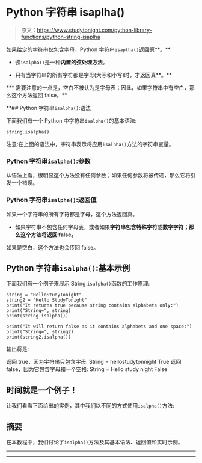 # Python 字符串 isaplha()

> 原文：<https://www.studytonight.com/python-library-functions/python-string-isaplha>

如果给定的字符串仅包含字母，Python 字符串`isaplha()`返回真**。**

*   弦`isalpha()`是一种**内置的弦处理方法**。

*   只有当字符串的所有字符都是字母(大写和小写)时，才返回真**。**

***   需要注意的一点是，空白不被认为是字母表；因此，如果字符串中有空白，那么这个方法返回 false。** 

 **## Python 字符串`isalpha()`:语法

下面我们有一个 Python 中字符串`isalpha()`的基本语法:

```
string.isalpha()
```

注意:在上面的语法中，字符串表示将应用`isalpha()`方法的字符串变量。

### Python 字符串`isalpha()`:参数

从语法上看，很明显这个方法没有任何参数；如果任何参数将被传递，那么它将引发一个错误。

### Python 字符串`isalpha()`:返回值

如果一个字符串的所有字符都是字母，这个方法返回真。

*   如果字符串不包含任何字母表，或者如果**字符串包含特殊字符**或**数字字符；那么这个方法将返回 false。**

如果是空白，这个方法也会传回 false。

## Python 字符串`isalpha()`:基本示例

下面我们有一个例子来展示 String `isalpha()`函数的工作原理:

```
string = "HelloStudyTonight"
string2 = "Hello StudyTonight"
print("It returns true because string contains alphabets only:")
print("String=", string)
print(string.isalpha())

print("It will return false as it contains alphabets and one space:")
print("String=", string2)
print(string2.isalpha())
```

输出将是:

返回 true，因为字符串只包含字母:
String = hellostudytonnight
True
返回 false，因为它包含字母和一个空格:
String = Hello study night
False

## 时间就是一个例子！

让我们看看下面给出的实例，其中我们以不同的方式使用`isalpha()`方法:

## 摘要

在本教程中，我们讨论了`isalpha()`方法及其基本语法、返回值和实时示例。

* * *

* * ***